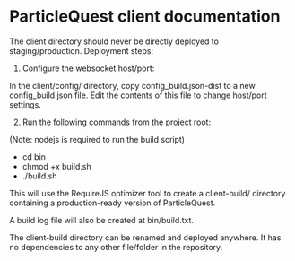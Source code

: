 ParticleQuest client documentation
=================================

The client directory should never be directly deployed to staging/production. Deployment steps:

1) Configure the websocket host/port:

In the client/config/ directory, copy config_build.json-dist to a new config_build.json file.
Edit the contents of this file to change host/port settings.

2) Run the following commands from the project root:

(Note: nodejs is required to run the build script)

* cd bin
* chmod +x build.sh
* ./build.sh

This will use the RequireJS optimizer tool to create a client-build/ directory containing a production-ready version of ParticleQuest. 

A build log file will also be created at bin/build.txt.

The client-build directory can be renamed and deployed anywhere. It has no dependencies to any other file/folder in the repository.